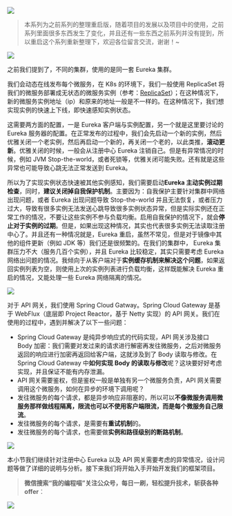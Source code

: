 ![](https://zhxhash-blog.oss-cn-beijing.aliyuncs.com/Spring%20Cloud%20%E5%8D%87%E7%BA%A7%E4%B9%8B%E8%B7%AF/2020.x/Spring%20Cloud%20%E5%8D%87%E7%BA%A7%E4%B9%8B%E8%B7%AF%20Logo.jpg)

> 本系列为之前系列的整理重启版，随着项目的发展以及项目中的使用，之前系列里面很多东西发生了变化，并且还有一些东西之前系列并没有提到，所以重启这个系列重新整理下，欢迎各位留言交流，谢谢！~

![](https://zhxhash-blog.oss-cn-beijing.aliyuncs.com/Spring%20Cloud%20%E5%8D%87%E7%BA%A7%E4%B9%8B%E8%B7%AF/2020.x/3-01.%20%E6%B3%A8%E5%86%8C%E4%B8%AD%E5%BF%83%20Eureka%20%E9%9C%80%E8%A6%81%E8%80%83%E8%99%91%E7%9A%84%E9%97%AE%E9%A2%98.jpg)

之前我们提到了，不同的集群，使用的是同一套 Eureka 集群。

我们会动态在线发布每个微服务，在 K8s 的环境下，我们一般使用 ReplicaSet 将我们的微服务部署成无状态的微服务实例（参考：[ReplicaSet](https://kubernetes.io/docs/concepts/workloads/controllers/replicaset/)）；在这种情况下，新的微服务实例地址（ip）和原来的地址一般是不一样的。在这种情况下，我们想实现实例的快速上下线，即快速感知实例状态。

这需要两方面的配置，一是 Eureka 客户端与实例配置，另一个就是这里要讨论的 Eureka 服务器的配置。在正常发布的过程中，我们会先启动一个新的实例，然后优雅关闭一个老实例，然后再启动一个新的，再关闭一个老的，以此类推，**滚动更新**。优雅关闭的时候，一般会从注册中心 Eureka 注销自己。但是有异常情况的时候，例如 JVM Stop-the-world，或者死锁等，优雅关闭可能失败。还有就是这些异常也可能导致心跳无法正常发送到 Eureka。

所以为了实现实例状态快速被其他实例感知，我们需要启动**Eureka 主动实例过期检查**，同时，**建议关闭掉自我保护机制**。主要因为：自我保护主要针对集群中网络出现问题，或者 Eureka 出现问题导致 Stop-the-world 并且无法恢复，或者压力过大，导致有很多实例无法发送心跳导致很多实例状态异常，但是实际实例还在正常工作的情况，不要让这些实例不参与负载均衡。启用自我保护的情况下，就会**停止对于实例的过期**。但是，如果出现这种情况，其实也代表很多实例无法读取注册中心了。并且还有一种情况就是，Eureka 重启，虽然不常见，但是对于镜像中其他的组件更新（例如 JDK 等）我们还是很频繁的。在我们的集群中， Eureka 集群压力不大（服务几百个实例），并且 Eureka 比较稳定，其实只需要考虑 Eureka 网络出问题的情况。我倾向于从客户端对于**实例缓存机制来解决这个问题**，如果返回实例列表为空，则使用上次的实例列表进行负载均衡，这样既能解决 Eureka 重启的情况，又能处理一些 Eureka 网络隔离的情况。


![](https://zhxhash-blog.oss-cn-beijing.aliyuncs.com/Spring%20Cloud%20%E5%8D%87%E7%BA%A7%E4%B9%8B%E8%B7%AF/2020.x/3-02.%20API%20%E7%BD%91%E5%85%B3%E9%9C%80%E8%A6%81%E8%80%83%E8%99%91%E7%9A%84%E9%97%AE%E9%A2%98.jpg)

对于 API 网关，我们使用 Spring Cloud Gatway。Spring Cloud Gateway 是基于 WebFlux（底层即 Project Reactor，基于 Netty 实现）的 API 网关。我们在使用的过程中，遇到并解决了以下一些问题：

 - Spring Cloud Gateway 是纯异步响应式的代码实现，API 网关涉及接口 Body 加密：我们需要对发过来的请求进行解密再发往微服务，之后对微服务返回的响应进行加密再返回给客户端，这就涉及到了 Body 读取与修改。在 Spring Cloud Gateway 中**如何实现 Body 的读取与修改**呢？这块要好好考虑实现，并且保证不能有内存泄漏。
 - API 网关需要鉴权，但是鉴权一般是单独有另一个微服务负责，API 网关需要调用这个微服务，如何在异步的环境下调用呢？
 - 发往微服务的每个请求，都是异步响应非阻塞的，所以可以**不像微服务调用微服务那样做线程隔离，限流也可以不使用客户端限流，而是每个微服务自己限流**。
 - 发往微服务的每个请求，是需要有**重试机制**的。
 - 发往微服务的每个请求，也需要做**实例和路径级别的断路机制**。


![](https://zhxhash-blog.oss-cn-beijing.aliyuncs.com/Spring%20Cloud%20%E5%8D%87%E7%BA%A7%E4%B9%8B%E8%B7%AF/2020.x/%E6%80%BB%E7%BB%93%E4%B8%8E%E5%90%8E%E7%BB%AD.png)


本小节我们继续针对注册中心 Eureka 以及 API 网关需要考虑的异常情况，设计问题等做了详细的说明与分析。接下来我们将开始入手开始开发我们的框架项目。

> **微信搜索“我的编程喵”关注公众号，每日一刷，轻松提升技术，斩获各种offer**：

![](https://zhxhash-blog.oss-cn-beijing.aliyuncs.com/%E5%85%AC%E4%BC%97%E5%8F%B7QR.gif)